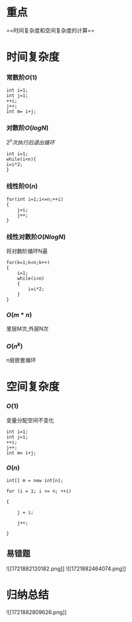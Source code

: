 # 重点
==时间复杂度和空间复杂度的计算==
# 时间复杂度
### 常数阶$O(1)$
```
int i=1;
int j=1;
++i;
j++;
int m= i+j;
```
### 对数阶$O(logN)$
$2^n次执行后退出循环$
```
int i=1;
while(i<n){
i=i*2;
}
```
### 线性阶$0(n)$
```
for(int i=1;i<=n;++i)
{
	j=i;
	j++;
}
```
### 线性对数阶$O(NlogN)$
将对数阶循环N遍
```
for(k=1;k<n;k++)
{
	i=1;
	while(i<n)
	{
		i=i*2;
	}
}
```
### $O(m*n)$
里层M次,外层N次
### $O(n^k)$
n层嵌套循环
# 空间复杂度
### $O(1)$
变量分配空间不变化
```
int i=1;
int j=1;
++i;
j++;
int m= i+j;
```

### $O(n)$
```
int[] m = new int[n];

for (i = 1; i <= n; ++i)

{

    j = i;

    j++;

}
```
## 易错题
![[1721882120182.png]]
![[1721882464074.png]]
# 归纳总结
![[1721882809626.png]]

